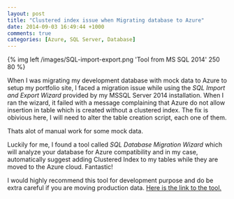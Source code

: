 ```yaml
---
layout: post
title: "Clustered index issue when Migrating database to Azure"
date: 2014-09-03 16:49:44 +1000
comments: true
categories: [Azure, SQL Server, Database]
---
```


{% img left /images/SQL-import-export.png 'Tool from MS SQL 2014' 250 80 %}

When I was migrating my development database with mock data to Azure to setup my portfolio site, I faced a migration issue while using the *SQL Import and Export Wizard* provided by my MSSQL Server 2014 installation. When I ran the wizard, it failed with a message complaining that Azure do not allow insertion in table which is created without a clustered index. The fix is obivious here, I will need to alter the table creation script, each one of them.

Thats alot of manual work for some mock data.

Luckily for me, I found a tool called *SQL Database Migration Wizard* which will analyze your database for Azure compatibility and in my case, automatically suggest adding Clustered Index to my tables while they are moved to the Azure cloud. Fantastic! 

I would highly recommend this tool for development purpose and do be extra careful if you are moving production data. [Here is the link to the tool.](http://sqlazuremw.codeplex.com)
